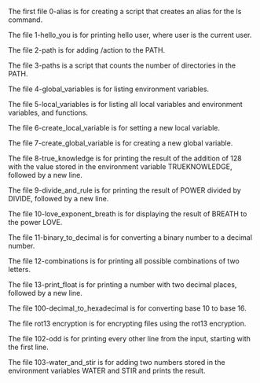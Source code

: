 
The first file 0-alias is for creating a script that creates an alias for the ls command.

The file 1-hello_you is for printing hello user, where user is the current user.

The file 2-path is for adding /action to the PATH.

The file 3-paths is a script that counts the number of directories in the PATH.

The file 4-global_variables is for listing environment variables.

The file 5-local_variables is for listing all local variables and environment variables, and functions.

The file 6-create_local_variable is for setting a new local variable.

The file 7-create_global_variable is for creating a new global variable.

The file 8-true_knowledge is for printing the result of the addition of 128 with the value stored in the environment variable TRUEKNOWLEDGE, followed by a new line.

The file 9-divide_and_rule is for printing  the result of POWER divided by DIVIDE, followed by a new line.

The file 10-love_exponent_breath is for displaying the result of BREATH to the power LOVE.

The file 11-binary_to_decimal is for converting a binary number to a decimal number.

The file 12-combinations is for printing all possible combinations of two letters.

The file 13-print_float is for printing a number with two decimal places, followed by a new line.

The file 100-decimal_to_hexadecimal is for converting base 10 to base 16.

The file rot13 encryption is for encrypting files using the rot13 encryption.

The file 102-odd is for printing every other line from the input, starting with the first line.

The file 103-water_and_stir is for adding two numbers stored in the environment variables WATER and STIR and prints the result.

